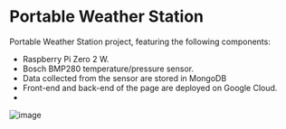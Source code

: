 # Portable Weather Station
Portable Weather Station project, featuring the following components:
* Raspberry Pi Zero 2 W.
* Bosch BMP280 temperature/pressure sensor.
* Data collected from the sensor are stored in MongoDB
* Front-end and back-end of the page are deployed on Google Cloud.
* 
![image](https://github.com/IliaZaidin/weather_station/assets/64696073/d3b06166-2aae-4c99-a08c-3c6ea494dd81)
